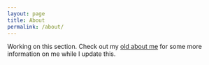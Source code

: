 ```yaml
---
layout: page
title: About
permalink: /about/
---
```


Working on this section. Check out my [old about me](/old_home) for some more information on me while I update this.  
